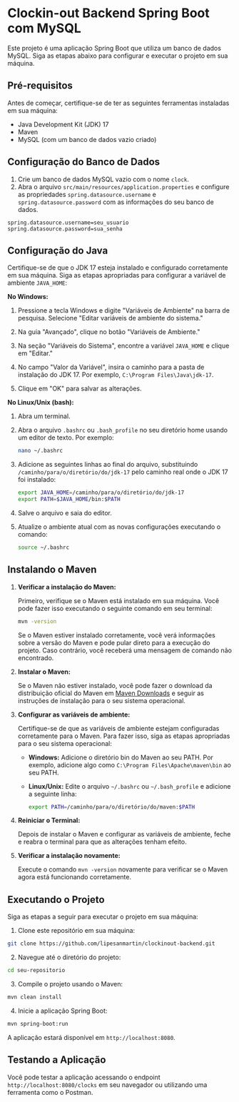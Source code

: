 

# Clockin-out Backend Spring Boot com MySQL

Este projeto é uma aplicação Spring Boot que utiliza um banco de dados MySQL. Siga as etapas abaixo para configurar e executar o projeto em sua máquina.

## Pré-requisitos

Antes de começar, certifique-se de ter as seguintes ferramentas instaladas em sua máquina:

- Java Development Kit (JDK) 17
- Maven
- MySQL (com um banco de dados vazio criado)

## Configuração do Banco de Dados

1. Crie um banco de dados MySQL vazio com o nome `clock`.
2. Abra o arquivo `src/main/resources/application.properties` e configure as propriedades `spring.datasource.username` e `spring.datasource.password` com as informações do seu banco de dados.

```properties
spring.datasource.username=seu_usuario
spring.datasource.password=sua_senha
```

## Configuração do Java

Certifique-se de que o JDK 17 esteja instalado e configurado corretamente em sua máquina. Siga as etapas apropriadas para configurar a variável de ambiente `JAVA_HOME`:

**No Windows:**

1. Pressione a tecla Windows e digite "Variáveis de Ambiente" na barra de pesquisa. Selecione "Editar variáveis de ambiente do sistema."

2. Na guia "Avançado", clique no botão "Variáveis de Ambiente."

3. Na seção "Variáveis do Sistema", encontre a variável `JAVA_HOME` e clique em "Editar."

4. No campo "Valor da Variável", insira o caminho para a pasta de instalação do JDK 17. Por exemplo, `C:\Program Files\Java\jdk-17`.

5. Clique em "OK" para salvar as alterações.

**No Linux/Unix (bash):**

1. Abra um terminal.

2. Abra o arquivo `.bashrc` ou `.bash_profile` no seu diretório home usando um editor de texto. Por exemplo:

   ```bash
   nano ~/.bashrc
   ```
   

3. Adicione as seguintes linhas ao final do arquivo, substituindo `/caminho/para/o/diretório/do/jdk-17` pelo caminho real onde o JDK 17 foi instalado:

   ```bash
   export JAVA_HOME=/caminho/para/o/diretório/do/jdk-17
   export PATH=$JAVA_HOME/bin:$PATH
   ```
   

4. Salve o arquivo e saia do editor.

5. Atualize o ambiente atual com as novas configurações executando o comando:

   ```bash
   source ~/.bashrc
   ```
   

## Instalando o Maven


1. **Verificar a instalação do Maven:**

   Primeiro, verifique se o Maven está instalado em sua máquina. Você pode fazer isso executando o seguinte comando em seu terminal:

   ```bash
   mvn -version
   ```
   

   Se o Maven estiver instalado corretamente, você verá informações sobre a versão do Maven e pode pular direto para a execução do projeto. Caso contrário, você receberá uma mensagem de comando não encontrado. 

2. **Instalar o Maven:**

   Se o Maven não estiver instalado, você pode fazer o download da distribuição oficial do Maven em [Maven Downloads](https://maven.apache.org/download.cgi) e seguir as instruções de instalação para o seu sistema operacional.

3. **Configurar as variáveis de ambiente:**

   Certifique-se de que as variáveis de ambiente estejam configuradas corretamente para o Maven. Para fazer isso, siga as etapas apropriadas para o seu sistema operacional:

   - **Windows:** Adicione o diretório bin do Maven ao seu PATH. Por exemplo, adicione algo como `C:\Program Files\Apache\maven\bin` ao seu PATH.

   - **Linux/Unix:** Edite o arquivo `~/.bashrc` ou `~/.bash_profile` e adicione a seguinte linha:

     ```bash
     export PATH=/caminho/para/o/diretório/do/maven:$PATH
     ```
     

4. **Reiniciar o Terminal:**

   Depois de instalar o Maven e configurar as variáveis de ambiente, feche e reabra o terminal para que as alterações tenham efeito.

5. **Verificar a instalação novamente:**

   Execute o comando `mvn -version` novamente para verificar se o Maven agora está funcionando corretamente.


## Executando o Projeto

Siga as etapas a seguir para executar o projeto em sua máquina:

1. Clone este repositório em sua máquina:

```bash
git clone https://github.com/lipesanmartin/clockinout-backend.git
```


2. Navegue até o diretório do projeto:

```bash
cd seu-repositorio
```


3. Compile o projeto usando o Maven:

```bash
mvn clean install
```


4. Inicie a aplicação Spring Boot:

```bash
mvn spring-boot:run
```


A aplicação estará disponível em `http://localhost:8080`.

## Testando a Aplicação

Você pode testar a aplicação acessando o endpoint `http://localhost:8080/clocks` em seu navegador ou utilizando uma ferramenta como o Postman.
